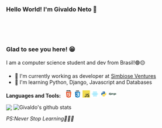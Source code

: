 ### Hello World! I'm Givaldo Neto 🙌

<a href="https://www.linkedin.com/in/givaldo-neto/"> 
    <img align="left" alt="" width="16px" src="https://cdn.jsdelivr.net/npm/simple-icons@v3/icons/linkedin.svg">
</a>
<br>
<a href="https://www.instagram.com/givaldoneto_/"> 
    <img align="left" alt="" width="16px" src="https://cdn.jsdelivr.net/npm/simple-icons@v3/icons/instagram.svg">
</a>
<br>
<a href="https://www.facebook.com/givaldoneto.souza/"> 
    <img align="left" alt="" width="16px" src="https://cdn.jsdelivr.net/npm/simple-icons@v3/icons/facebook.svg">
</a>
<br>

### Glad to see you here! 😁

I am a computer science student and dev from Brasil!🟢🟡

- 🌟 I'm currently working as developer at [Simbiose Ventures](https://www.simbioseventures.com/)
- 🌱 I'm learning Python, Django, Javascript and Databases


**Languages and Tools:** &nbsp;
<code><img height="20" src="https://raw.githubusercontent.com/github/explore/80688e429a7d4ef2fca1e82350fe8e3517d3494d/topics/html/html.png"></code>
<code><img height="20" src="https://raw.githubusercontent.com/github/explore/80688e429a7d4ef2fca1e82350fe8e3517d3494d/topics/css/css.png"></code>
<code><img height="20" src="https://raw.githubusercontent.com/github/explore/80688e429a7d4ef2fca1e82350fe8e3517d3494d/topics/javascript/javascript.png"></code>
<code><img height="20" src="https://raw.githubusercontent.com/github/explore/80688e429a7d4ef2fca1e82350fe8e3517d3494d/topics/react/react.png"></code>
<code><img height="20" src="https://raw.githubusercontent.com/github/explore/80688e429a7d4ef2fca1e82350fe8e3517d3494d/topics/python/python.png"></code>
<code><img height="20" src="https://raw.githubusercontent.com/github/explore/80688e429a7d4ef2fca1e82350fe8e3517d3494d/topics/django/django.png"></code>


<p aling="center">
    <img align="center" src="https://github-readme-stats.vercel.app/api/top-langs/?username=Givs&theme=radical&hide_langs_below=1&layout=compact">
    <img align="center" src="https://github-readme-stats.vercel.app/api?username=Givs&show_icons=true&theme=radical&line_height=21" alt="Givaldo's github stats">
</p>

*PS:Never Stop Learning🚀🚀🚀*
